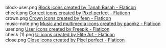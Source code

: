 block-user.png <a href="https://www.flaticon.com/free-icons/block" title="block icons">Block icons created by Tanah Basah - Flaticon</a><br>
check.png <a href="https://www.flaticon.com/free-icons/correct" title="correct icons">Correct icons created by Pixel perfect - Flaticon</a><br>
crown.png <a href="https://www.flaticon.com/free-icons/crown" title="crown icons">Crown icons created by feen - Flaticon</a><br>
music-note.png <a href="https://www.flaticon.com/free-icons/music-and-multimedia" title="music and multimedia icons">Music and multimedia icons created by paonkz - Flaticon</a><br>
user.png <a href="https://www.flaticon.com/free-icons/user" title="user icons">User icons created by Freepik - Flaticon</a><br>
check (1).png <a href="https://www.flaticon.com/free-icons/ui" title="ui icons">Ui icons created by Elite Art - Flaticon</a><br>
close.png <a href="https://www.flaticon.com/free-icons/close" title="close icons">Close icons created by Pixel perfect - Flaticon</a><br>
